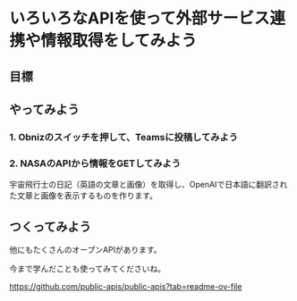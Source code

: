 # いろいろなAPIを使って外部サービス連携や情報取得をしてみよう

## 目標



## やってみよう

### 1. Obnizのスイッチを押して、Teamsに投稿してみよう


### 2. NASAのAPIから情報をGETしてみよう

宇宙飛行士の日記（英語の文章と画像）を取得し、OpenAIで日本語に翻訳された文章と画像を表示するものを作ります。



## つくってみよう

他にもたくさんのオープンAPIがあります。

今まで学んだことも使ってみてくださいね。

https://github.com/public-apis/public-apis?tab=readme-ov-file



